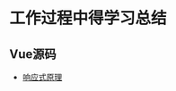 # 工作过程中得学习总结

## Vue源码

- [响应式原理](https://github.com/tinn2015/Notes/blob/master/vue%E6%BA%90%E7%A0%81%E5%88%86%E6%9E%90/%E5%93%8D%E5%BA%94%E5%BC%8F%E5%8E%9F%E7%90%86/index.md)